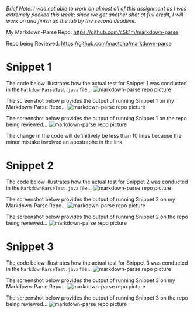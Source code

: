 *Brief Note: I was not able to work on almost all of this assignment as I was extremely packed this week; since we get another shot at full credit, I will work on and finish up the lab by the second deadline.*

My Markdown-Parse Repo: https://github.com/c5k1m/markdown-parse

Repo being Reviewed: https://github.com/maotcha/markdown-parse

# Snippet 1

The code below illustrates how the actual test for Snippet 1 was conducted in the `MarkdownParseTest.java` file...
![markdown-parse repo picture](https://user-images.githubusercontent.com/81746604/157919883-566e0405-248a-4507-a915-489973f9924c.png)

The screenshot below provides the output of running Snippet 1 on my Markdown-Parse Repo...
![markdown-parse repo picture](https://user-images.githubusercontent.com/81746604/157915930-872700f0-6f49-4d0e-9716-5fd40089b5d1.png)

The screenshot below provides the output of running Snippet 1 on the repo being reviewed...
![markdown-parse repo picture](https://user-images.githubusercontent.com/81746604/157916733-2d35d66d-21e1-416f-a9f1-dbc0b04d3c55.png)


The change in the code will definitively be less than 10 lines because the minor mistake involved an apostraphe in the link.

# Snippet 2

The code below illustrates how the actual test for Snippet 2 was conducted in the `MarkdownParseTest.java` file...
![markdown-parse repo picture](https://user-images.githubusercontent.com/81746604/157920088-de70e128-b874-48ec-a8f0-a5dc0b411387.png)

The screenshot below provides the output of running Snippet 2 on my Markdown-Parse Repo...
![markdown-parse repo picture](https://user-images.githubusercontent.com/81746604/157921678-0b8b3dba-ca5a-4241-80d1-a4a814165f5c.png)

The screenshot below provides the output of running Snippet 2 on the repo being reviewed...
![markdown-parse repo picture](https://user-images.githubusercontent.com/81746604/157922144-b8366b27-476c-4158-b5fa-2fcd67941eb4.png)


# Snippet 3

The code below illustrates how the actual test for Snippet 3 was conducted in the `MarkdownParseTest.java` file...
![markdown-parse repo picture](https://user-images.githubusercontent.com/81746604/157920315-7588d2cd-e9ae-4396-9e9e-04d3a94d1b8f.png)

The screenshot below provides the output of running Snippet 3 on my Markdown-Parse Repo...
![markdown-parse repo picture]()

The screenshot below provides the output of running Snippet 3 on the repo being reviewed...
![markdown-parse repo picture]()



